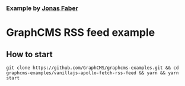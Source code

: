 ### Example by [Jonas Faber](https://github.com/flexzuu)

# GraphCMS RSS feed example

## How to start
```
git clone https://github.com/GraphCMS/graphcms-examples.git && cd graphcms-examples/vanillajs-apollo-fetch-rss-feed && yarn && yarn start
```
